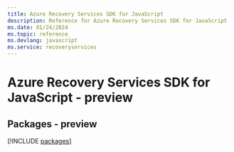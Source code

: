 ```yaml
---
title: Azure Recovery Services SDK for JavaScript
description: Reference for Azure Recovery Services SDK for JavaScript
ms.date: 01/24/2024
ms.topic: reference
ms.devlang: javascript
ms.service: recoveryservices
---
```

# Azure Recovery Services SDK for JavaScript - preview
## Packages - preview
[!INCLUDE [packages](recovery-services-index.md)]
